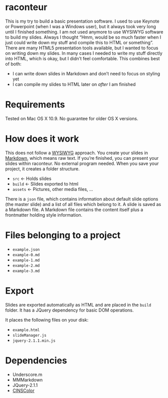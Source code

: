 # raconteur

This is my try to build a basic presentation software.
I used to use Keynote or Powerpoint (when I was a Windows user), but it always took very long until I finished something. I am not used anymore to use WYSIWYG software to build my slides. Always I thought “Hmm, would be so much faster when I just could write down my stuff and compile this to HTML or something”. There are many HTML5 presentation tools available, but I wanted to focus on writing down my slides. In many cases I needed to write my stuff directly into HTML, which is okay, but I didn’t feel comfortable.
This combines best of both:

- I can write down slides in Markdown and don’t need to focus on styling yet
- I can compile my slides to HTML later on *after* I am finished

# Requirements
Tested on Mac OS X 10.9. No guarantee for older OS X versions.

# How does it work
This does not follow a [WYSIWYG](http://en.wikipedia.org/wiki/WYSIWYG) approach. You create your slides in [Markdown](http://en.wikipedia.org/wiki/Markdown), which means raw text.
If you’re finished, you can present your slides within raconteur. No external program needed. When you save your project, it creates a folder structure.

- `src` <- Holds slides
- `build` <- Slides exported to html
- `assets` <- Pictures, other media files, ...

There is a `json` file, which contains information about default slide options (the master slide) and a list of all files which belong to it. A slide is saved as a Markdown file. A Markdown file contains the content itself plus a frontmatter holding style information.

# Files belonging to a project

* `example.json`
* `example-0.md`
* `example-1.md`
* `example-2.md`
* `example-3.md`

# Export
Slides are exported automatically as HTML and are placed in the `build`
folder.
It has a JQuery dependency for basic DOM operations.

It places the following files on your disk:

* `example.html`
* `slideManager.js`
* `jquery-2.1.1.min.js`

# Dependencies

* Underscore.m
* MMMarkdown
* JQuery-2.1.1
* [CINSColor](https://github.com/faceleg/CINSColor-Hex)
